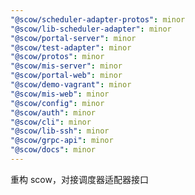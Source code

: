 ```yaml
---
"@scow/scheduler-adapter-protos": minor
"@scow/lib-scheduler-adapter": minor
"@scow/portal-server": minor
"@scow/test-adapter": minor
"@scow/protos": minor
"@scow/mis-server": minor
"@scow/portal-web": minor
"@scow/demo-vagrant": minor
"@scow/mis-web": minor
"@scow/config": minor
"@scow/auth": minor
"@scow/cli": minor
"@scow/lib-ssh": minor
"@scow/grpc-api": minor
"@scow/docs": minor
---
```


重构 scow，对接调度器适配器接口
